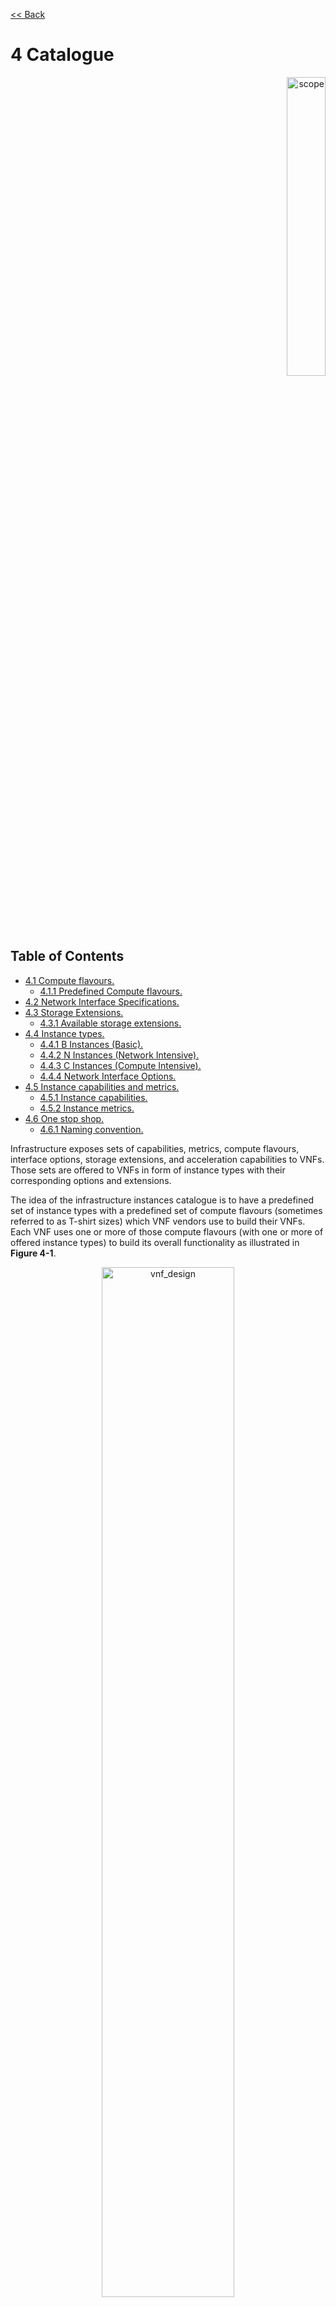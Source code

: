 [<< Back](../../ref_model)
# 4	Catalogue
<p align="right"><img src="../figures/bogo_lsf.png" alt="scope" title="Scope" width="35%"/></p>

## Table of Contents
* [4.1 Compute flavours.](#4.1)
  * [4.1.1 Predefined Compute flavours.](#4.1.1)
* [4.2 Network Interface Specifications.](#4.2)
* [4.3 Storage Extensions.](#4.3)
  * [4.3.1 Available storage extensions.](#4.3.1)
* [4.4 Instance types.](#4.4)
  * [4.4.1 B Instances (Basic).](#4.4.1)
  * [4.4.2 N Instances (Network Intensive).](#4.4.2)
  * [4.4.3 C Instances (Compute Intensive).](#4.4.3)
  * [4.4.4 Network Interface Options.](#4.4.4)
* [4.5 Instance capabilities and metrics.](#4.5)
  * [4.5.1 Instance capabilities.](#4.5.1)
  * [4.5.2 Instance metrics.](#4.5.2)
* [4.6 One stop shop.](#4.6)
  * [4.6.1 Naming convention.](#4.6.1)

Infrastructure exposes sets of capabilities, metrics, compute flavours, interface options, storage extensions, and acceleration capabilities to VNFs. Those sets are offered to VNFs in form of instance types with their corresponding options and extensions.

The idea of the infrastructure instances catalogue is to have a predefined set of instance types with a predefined set of compute flavours (sometimes referred to as T-shirt sizes) which VNF vendors use to build their VNFs. Each VNF uses one or more of those compute flavours (with one or more of offered instance types) to build its overall functionality as illustrated in **Figure 4-1**.

<p align="center"><img src="../figures/ch04_vnf_design.PNG" alt="vnf_design" title="VNF Design" width="65%"/></p>
<p align="center"><b>Figure 4-1:</b> VNFs built against standard instance types and compute flavours.</p>

<a name="4.1"></a>
## 4.1 Compute flavours

Flavours represent the compute, memory, storage capacity, and management network resource templates that are used to create the VMs on the compute hosts. Each VM instance is given a flavour (resource template), which determines the instance's core, memory and storage characteristics. 

Flavours can also specify secondary ephemeral storage, swap disk, etc. A compute flavour geometry consists of the following elements:

Element |Description 
--------|----------
Name	|A descriptive name
Virtual compute resources (aka vCPUs) |Number of virtual compute resources (vCPUs) presented to the instance.
Memory MB	|Instance memory in megabytes. 
Ephemeral/Local Disk |Specifies the size of an ephemeral data disk that exists only for the life of the instance. Default value is 0.<br />The ephemeral disk may be partitioned into boot (base image) and swap space disks. 
Is Public	|Boolean value, whether flavor is available to all users or private to the project it was created in. Defaults to True.

<p align="center"><b>Table 4-1:</b> Flavour Geometry Specification.</p>

<a name="4.1.1"></a>
###  4.1.1	Predefined Compute flavours
The intent of the following flavours list is to be comprehensive and yet effective to cover both IT and NFV workloads. The compute flavours are specified relative to the standardised “large” flavour. The standard “large” flavour configuration consists of 4 vCPUs, 8 GB of RAM and 80 GB of local disk, and the resulting instance will have a management interface of 1 Gbps. The “medium” flavour is half the size of a large and small is half the size of medium. The tiny flavour is a special sized flavour.

>_*Note:*_ Customised (Parameterized) flavours can be used in concession by operators and , if needed, are  created using TOSCA, HEAT templates and/or VIM APIs.

.conf |vCPU ("c") |RAM ("r") |Local Disk ("d") | Management Interface
-----|------------|----------|-----|-----
.tiny	|1	|512 MB	|1 GB	|1 Gbps
.small	|1	|2 GB	|20 GB 	|1 Gbps
.medium	|2	|4 GB	|40 GB	|1 Gbps
.large	|4	|8 GB	|80 GB	|1 Gbps
.2xlarge*	|8	|16 GB	|160 GB	|1 Gbps
.4xlarge*	|16	|32 GB	|320 GB	|1 Gbps

<p align="center"><b>Table 4-2:</b> Predefined Compute flavours.</p>

> _*These compute flavours are intended to be used for transitional purposes and VNF vendors are expected to consume smaller flavours and adopt micro server's designs for their VNFs_

<a name="4.2"></a>
## 4.2 Network Interface Specifications

The network interface specifications extend the flavour customization to specify the network interface “n” followed by the interface bandwidth (in Gbps) and an alphabetic character defining the number of interfaces with that bandwidth; multiple network interface bandwidths, where network interfaces of different bandwidths exist, can be specified by repeating the “n” option.
```
<network interface bandwidth option> :: <”n”><number (bandwidth in Gbps)>< # of interfaces of that bandwidth>
<number of interfaces> :: <”” | “D” | “T” | “Q” | “P” | “H”> 
where “” represents 1x, “D” 2x, “T” 3x, “Q” 4x, “p” 5x and “H” 6x interfaces of the given bandwidth.
```

Virtual network interface option	|Description (Bandwidth in Gbps)
---|---
n1, n10, n1T, n1Q, n1P, n1H	|1x 1, 2x 1, 3x 1, 4x 1, 5x 1, 6x 1 Gbps
n10, n10D, n10T, n10Q, n10P, n10H	|1x 10, 2x 10, 3x 10, 4x 10, 5x 10, 6x 10 Gbps
n25, n25D, n25T, n25Q, n25P, n25H	|1x 25, 2x 25, 3x 25, 4x 25, 5x 25, 6x 25 Gbps
n50, n50D, n50T, n50Q, n50P, n50H	|1x 50, 2x 50, 36x 50, 4x 50, 5x 50, 6x 50 Gbps
n100, n100D, n100T, n100Q, n100P, n100H	|1x 100, 2x 100, 3x 100, 4x 100, 5x 100, 6x 100 Gbps

<p align="center"><b>Table 4-3:</b> Virtual Network Interface Specification Examples.</p>

<a name="4.3"></a>
##  4.3 Storage Extensions
Multiple non-ephemeral storage volumes can be attached to virtual computes  for persistent data storage. Each of those volumes can be configured with the required performance category.

.conf	|Read IO/s	|Write IO/s	Read |Throughput (MB/s)	|Write Throughput (MB/s)
---|---|---|---|---
.bronze	|Up to 3K	|Up to 15K	|Up to 180	|Up to 120
.silver	|Up to 60K	|Up to 30K	|Up to 1200	|Up to 400
.gold	|Up to 680K	|Up to 360K	|Up to 2650	|Up to 1400

<p align="center"><b>Table 4-4:</b> Storage Performance Profiles.</p>

<a name="4.3.1"></a>
### 4.3.1 Available storage extensions
These are non-ephemeral storage extensions that can be provided to VNFs for persistent data storage. More than one storage extension can be provided to a single VNF-C.

| .conf | capacity | Read IOPS | Write IOPS | Read Throughput (MB/s) | Write Throughput (MB/s) |
|----------|----------|------------|------------|------------------------|-------------------------|
| .bronze1 | 100GB | Up to 3K | Up to 15K | Up to 180 | Up to 120 |
| .bronze2 | 200GB | Up to 3K | Up to 15K | Up to 180 | Up to 120 |
| .bronze3 | 300GB | Up to 3K | Up to 15K | Up to 180 | Up to 120 |
| .silver1 | 100GB | Up to 60K | Up to 30K | Up to 1200 | Up to 400 |
| .silver2 | 200GB | Up to 60K | Up to 30K | Up to 1200 | Up to 400 |
| .silver3 | 300GB | Up to 60K | Up to 30K | Up to 1200 | Up to 400 |
| .gold1 | 100GB | Up to 680K | Up to 360K | Up to 2650 | Up to 1400 |
| .gold2 | 200GB | Up to 680K | Up to 360K | Up to 2650 | Up to 1400 |
| .gold3 | 300GB | Up to 680K | Up to 360K | Up to 2650 | Up to 1400 |

<p align="center"><b>Table 4-5:</b> Storage extensions for compute flavours.</p>

<a name="4.4"></a>
## 4.4 Instance types

<a name="4.4.1"></a>
### 4.4.1	B Instances (Basic)
This instance type is intended to be used for both IT workloads as well as NFV workloads. It has limited IO capabilities (up to 10Gbps Network interface) with a wide range of compute flavours. This instance type is intended to be available in any data centre within any operator's network.

<a name="4.4.2"></a>
### 4.4.2	N Instances (Network Intensive)
This instance type is intended to be used for those applications that has high network throughput requirements (up to 50Gbps). This instance type is more intended for VNFs and is expected to be available in regional (distributed) data centres and more towards the access networks.

#### 4.4.2.1	Network Acceleration Extensions
N instance types can come with Network Acceleration extensions to assist VNFs offloading some of their network intensive operations to hardware. The list below is preliminary and is expected to grow as more network acceleration resources are developed and standardized. 
>_Interface types are aligned with ETSI NFV IFA 002 [4]._

| .conf | Interface type | Description |
|------------|----------------|-----------------------------------------|
| .il-ipsec | virtio-ipsec* | In-line IPSec acceleration |
| .la-crypto | virtio-crypto | Look-Aside encryption/decryption engine |

<p align="center"><b>Table 4-6:</b> Acceleration extensions for N instance type.</p>

> _*Need to work with relevant open source communities to create missing interfaces._

<a name="4.4.3"></a>
### 4.4.3	C Instances (Compute Intensive)
This instance type is intended to be used for those applications that has high compute requirements and can take advantage of acceleration technologies such as GPU, FPGA, etc. This instance type is intended to be available in local data centers and more towards the Edge of the network.

#### 4.4.3.1	Compute acceleration extensions
C instance types can come with compute acceleration extensions to assist VNFs/VAs offloading some of their compute intensive operations to hardware. The list below is preliminary and is expected to grow as more compute acceleration resources are developed and standardized.

| .conf | Interface type | Description |
|------------|----------------|-----------------------------------------|
| .la-trans | virtio-trans* | Look-Aside Transcoding acceleration |
| .la-programmable | virtio-programmable | Look-Aside programmable acceleration |

<p align="center"><b>Table 4-7:</b> Acceleration extensions for C instance type.</p>

> _*Need to work with relevant open source communities to create missing interfaces._

<a name="4.4.4"></a>
### 4.4.4 Network Interface Options
**Table 4-8** below shows the various network interfaces options (from **Table 4-3**) are available for which profile type (Up to 6 interfaces are possible).

| Virtual interface option* | Basic Type | Network Intensive Type | Compute Intensive Type
|---------------------------|-----|-----|-----
n1, n10, n1T*, n1Q*, n1P*, n1H*	| Y | N |N
n10, n10D, n10T*, n10Q*, n10P*, n10H*	| Y | Y | Y
n25, n25D, n25T*, n25Q*, n25P*, n25H*	| N | Y | Y
n50, n50D, n50T*, n50Q*, n50P*, n50H*	| N | Y | Y
n100, n100D, n100T*, n100Q*, n100P*, n100H* | N | Y | N

<p align="center"><b>Table 4-8:</b> Virtual NIC interfaces options</p>

> _*These options are intended to be used for transitional purposes. VNFs are expected to use minimum number of interfaces and adopt micro-servers design principles._

<a name="4.5"></a>

## 4.5 Instance capabilities and metrics.

<a name="4.5.1"></a>

### 4.5.1 Instance capabilities.
| Ref | B Instance | N Instance | C Instance | Notes |
|----------------------|----------------------------|----------------------------|----------------------------|-------|
| `e.nfvi.res.cap.001` | As per selected  \<flavour> | As per selected  \<flavour> | As per selected  \<flavour> | Exposed resource capabilities as per [**Table 3-5**.](chapter03.md/#Table3-5)|
| `e.nfvi.res.cap.002` | As per selected  \<flavour> | As per selected  \<flavour> | As per selected  \<flavour> |  |
| `e.nfvi.res.cap.003` | As per selected  \<flavour> | As per selected  \<flavour> | As per selected  \<flavour> |  |
| `e.nfvi.res.cap.004` | As per selected  <I Opt> | As per selected  <I Opt> | As per selected  <I Opt> |  |
| `e.nfvi.res.cap.005` | As per selected  <S Ext> | As per selected  <S Ext> | As per selected  <S Ext> |  |
| `e.nfvi.per.cap.001` | No | Yes | Yes | Exposed performance capabilities as per [**Table 3-6**.](chapter03.md/#Table3-6) |
| `e.nfvi.per.cap.002` | No | Yes | No | |
| `e.nfvi.per.cap.003` | No | Yes (if offered) | No | |
| `e.nfvi.per.cap.004` | No | Yes (if offered) | No | |
| `e.nfvi.per.cap.005` | No | No | Yes (if offered) | |
| `e.nfvi.per.cap.006` | No | No | Yes (if offered) | |
| `e.nfvi.mon.cap.001` | No | Yes | No | Exposed monitoring capabilities as per [**Table 3-7**.](chapter03.md/#Table3-7) |
| `i.nfvi.sla.cap.001` | 1:4 | 1:1 | 1:1 | Internal SLA capabilities as per [**Table 3-10**.](chapter03.md/#Table3-10) |
| `i.nfvi.sla.cap.002` | No | Yes | Yes | |
| `i.nfvi.per.cap.001` | No | Yes | No | Internal performance capabilities as per [**Table 3-11**.](chapter03.md/#Table3-11) |
| `i.nfvi.mon.cap.001` | Yes | Yes | Yes | Internal monitoring capabilities as per [**Table 3-12**.](chapter03.md/#Table3-12) |
| `i.nfvi.mon.cap.002` | Yes | Yes | Yes | |
| `i.nfvi.mon.cap.003` | Yes | Yes | Yes | |
| `i.nfvi.mon.cap.004` | Yes | Yes | Yes | |
| `i.nfvi.mon.cap.005` | Yes | No | Yes | |
| `i.nfvi.mon.cap.006` | Yes | No | Yes | |
| `i.nfvi.mon.cap.007` | Yes | No | Yes | |
| `i.nfvi.sec.cap.001` | Yes | Yes | Yes | Internal security capabilities as per [**Table 3-13**.](chapter03.md/#Table3-13) |
| `i.nfvi.sec.cap.002` | No | No | No | |
| `i.nfvi.sec.cap.003` | Yes | Yes | Yes | |
| `i.nfvi.sec.cap.004` | Yes | Yes | Yes | |

<p align="center"><b>Table 4-9:</b> Mapping of NFVI capabilities to instance types.</p>
<a name="4.5.2"></a>

### 4.5.2 Instance metrics.

_**Comment:** To be worked on._

<a name="4.6"></a>
## 4.6	One stop shop

<a name="4.6.1"></a>
### 4.6.1	Naming convention
An entry in the infrastructure profile catalogue can be referenced using the following naming convention.

`B/N/C <I opt> . <flavour> . <S ext> . <A ext>`

Whereas:
- **B/N/C**: specifies the instance type (Basic, Network Intensive, and Compute Intensive)
- **\<I opt>**: specifies the interface option of the instant.
- **\<flavour>**: specifies the compute flavour.
- **\<S ext>**: specifies an optional storage extension.
- **\<A ext>**: specifies an optional acceleration extension for either N or H instance types.

<p align="center"><img src="../figures/ch04_one_stop_shop.PNG" alt="one_stop_shop" title="One Stop Shop" width="100%"/></p>
<p align="center"><b>Figure 4-2:</b> Infrastructure Instances catalogue.</p>

